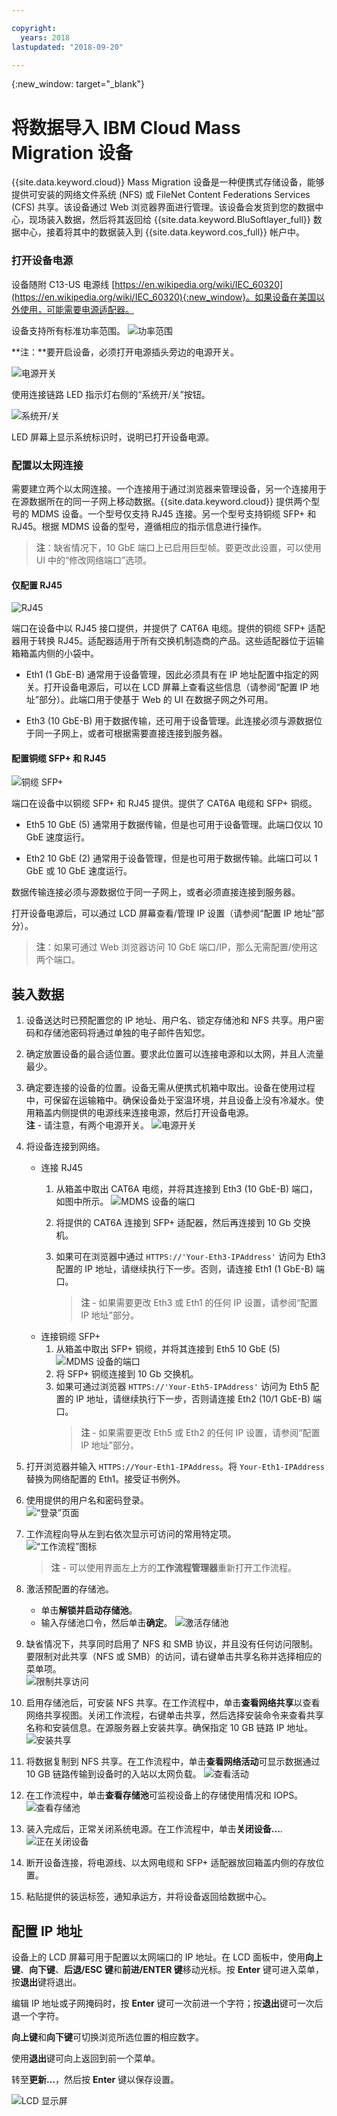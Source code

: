 ```yaml
---

copyright:
  years: 2018
lastupdated: "2018-09-20"

---
```

{:new_window: target="_blank"}

# 将数据导入 IBM Cloud Mass Migration 设备

{{site.data.keyword.cloud}} Mass Migration 设备是一种便携式存储设备，能够提供可安装的网络文件系统 (NFS) 或 FileNet Content Federations Services (CFS) 共享。该设备通过 Web 浏览器界面进行管理。该设备会发货到您的数据中心，现场装入数据，然后将其返回给 {{site.data.keyword.BluSoftlayer_full}} 数据中心，接着将其中的数据装入到 {{site.data.keyword.cos_full}} 帐户中。


### 打开设备电源

设备随附 C13-US 电源线 [https://en.wikipedia.org/wiki/IEC_60320](https://en.wikipedia.org/wiki/IEC_60320){:new_window}。如果设备在美国以外使用，可能需要电源适配器。

设备支持所有标准功率范围。
![功率范围](/images/PowerRating.png)

**注：**要开启设备，必须打开电源插头旁边的电源开关。

![电源开关](/images/MDMSPowerOnOff.png)

使用连接链路 LED 指示灯右侧的“系统开/关”按钮。

![系统开/关](/images/MDMSSystemOnOff.png)

LED 屏幕上显示系统标识时，说明已打开设备电源。


### 配置以太网连接

需要建立两个以太网连接。一个连接用于通过浏览器来管理设备，另一个连接用于在源数据所在的同一子网上移动数据。{{site.data.keyword.cloud}} 提供两个型号的 MDMS 设备。一个型号仅支持 RJ45 连接。另一个型号支持铜缆 SFP+ 和 RJ45。根据 MDMS 设备的型号，遵循相应的指示信息进行操作。

>**注**：缺省情况下，10 GbE 端口上已启用巨型帧。要更改此设置，可以使用 UI 中的“修改网络端口”选项。

#### 仅配置 RJ45

![RJ45](/images/RJ45PortZoom.png)

端口在设备中以 RJ45 接口提供，并提供了 CAT6A 电缆。提供的铜缆 SFP+ 适配器用于转换 RJ45。适配器适用于所有交换机制造商的产品。这些适配器位于运输箱箱盖内侧的小袋中。

- Eth1 (1 GbE-B) 通常用于设备管理，因此必须具有在 IP 地址配置中指定的网关。打开设备电源后，可以在 LCD 屏幕上查看这些信息（请参阅“配置 IP 地址”部分）。此端口用于使基于 Web 的 UI 在数据子网之外可用。

- Eth3 (10 GbE-B) 用于数据传输，还可用于设备管理。此连接必须与源数据位于同一子网上，或者可根据需要直接连接到服务器。


#### 配置铜缆 SFP+ 和 RJ45

![铜缆 SFP+](/images/sfp-ports-sized-port5.png)

端口在设备中以铜缆 SFP+ 和 RJ45 提供。提供了 CAT6A 电缆和 SFP+ 铜缆。

- Eth5 10 GbE (5) 通常用于数据传输，但是也可用于设备管理。此端口仅以 10 GbE 速度运行。

- Eth2 10 GbE (2) 通常用于设备管理，但是也可用于数据传输。此端口可以 1 GbE 或 10 GbE 速度运行。 


数据传输连接必须与源数据位于同一子网上，或者必须直接连接到服务器。

打开设备电源后，可以通过 LCD 屏幕查看/管理 IP 设置（请参阅“配置 IP 地址”部分）。

>**注**：如果可通过 Web 浏览器访问 10 GbE 端口/IP，那么无需配置/使用这两个端口。


## 装入数据

1.	设备送达时已预配置您的 IP 地址、用户名、锁定存储池和 NFS 共享。用户密码和存储池密码将通过单独的电子邮件告知您。

2.	确定放置设备的最合适位置。要求此位置可以连接电源和以太网，并且人流量最少。

3.	确定要连接的设备的位置。设备无需从便携式机箱中取出。设备在使用过程中，可保留在运输箱中。确保设备处于室温环境，并且设备上没有冷凝水。使用箱盖内侧提供的电源线来连接电源，然后打开设备电源。<br/>
    **注** - 请注意，有两个电源开关。
    ![电源开关](/images/MDMSPowerSwitch.png) 

4. 将设备连接到网络。
    - 连接 RJ45 
  	  1. 从箱盖中取出 CAT6A 电缆，并将其连接到 Eth3 (10 GbE-B) 端口，如图中所示。
      ![MDMS 设备的端口](/images/MDMSNewEth1and3.png)
      
      2. 将提供的 CAT6A 连接到 SFP+ 适配器，然后再连接到 10 Gb 交换机。
      3. 如果可在浏览器中通过 `HTTPS://'Your-Eth3-IPAddress'` 访问为 Eth3 配置的 IP 地址，请继续执行下一步。否则，请连接 Eth1 (1 GbE-B) 端口。<br/>
         >**注** - 如果需要更改 Eth3 或 Eth1 的任何 IP 设置，请参阅“配置 IP 地址”部分。
    - 连接铜缆 SFP+
      1. 从箱盖中取出 SFP+ 铜缆，并将其连接到 Eth5 10 GbE (5)
         ![MDMS 设备的端口](/images/sfp-ports-sized-ports-labeled.png)
      2. 将 SFP+ 铜缆连接到 10 Gb 交换机。
      3. 如果可通过浏览器 `HTTPS://'Your-Eth5-IPAddress'` 访问为 Eth5 配置的 IP 地址，请继续执行下一步，否则请连接 Eth2 (10/1 GbE-B) 端口。<br/>
         >**注** - 如果需要更改 Eth5 或 Eth2 的任何 IP 设置，请参阅“配置 IP 地址”部分。


5. 打开浏览器并输入 `HTTPS://Your-Eth1-IPAddress`。将 `Your-Eth1-IPAddress` 替换为网络配置的 Eth1。接受证书例外。

6. 使用提供的用户名和密码登录。<br/>
    ![“登录”页面](/images/login.png)

7. 工作流程向导从左到右依次显示可访问的常用特定项。<br/>
    ![“工作流程”图标](/images/workflow.png) <br/>
    >**注** - 可以使用界面左上方的**工作流程管理器**重新打开工作流程。

8.	激活预配置的存储池。
    - 单击**解锁并启动存储池**。
    - 输入存储池口令，然后单击**确定**。
    ![激活存储池](/images/Unlock.png)

9. 缺省情况下，共享同时启用了 NFS 和 SMB 协议，并且没有任何访问限制。要限制对此共享（NFS 或 SMB）的访问，请右键单击共享名称并选择相应的菜单项。<br/>
   ![限制共享访问](/images/ShareAccessControl.png)

10. 启用存储池后，可安装 NFS 共享。在工作流程中，单击**查看网络共享**以查看网络共享视图。关闭工作流程，右键单击共享，然后选择安装命令来查看共享名称和安装信息。在源服务器上安装共享。确保指定 10 GB 链路 IP 地址。
    ![安装共享](/images/MountCommand.png)

11. 将数据复制到 NFS 共享。在工作流程中，单击**查看网络活动**可显示数据通过 10 GB 链路传输到设备时的入站以太网负载。
    ![查看活动](/images/SystemNetworkPerf.png)

12. 在工作流程中，单击**查看存储池**可监视设备上的存储使用情况和 IOPS。
    ![查看存储池](/images/SystemStoragePoolPerf.png)

13.	装入完成后，正常关闭系统电源。在工作流程中，单击**关闭设备...**.
    ![正在关闭设备](/images/SystemShutdown.png)

14.	断开设备连接，将电源线、以太网电缆和 SFP+ 适配器放回箱盖内侧的存放位置。

16.	粘贴提供的装运标签，通知承运方，并将设备返回给数据中心。


## 配置 IP 地址

设备上的 LCD 屏幕可用于配置以太网端口的 IP 地址。在 LCD 面板中，使用**向上键**、**向下键**、**后退/ESC 键**和**前进/ENTER 键**移动光标。按 **Enter** 键可进入菜单，按**退出**键将退出。

编辑 IP 地址或子网掩码时，按 **Enter** 键可一次前进一个字符；按**退出**键可一次后退一个字符。 

**向上键**和**向下键**可切换浏览所选位置的相应数字。

使用**退出**键可向上返回到前一个菜单。

转至**更新...**，然后按 **Enter** 键以保存设置。

  ![LCD 显示屏](/images/MDMSLCD.png)
